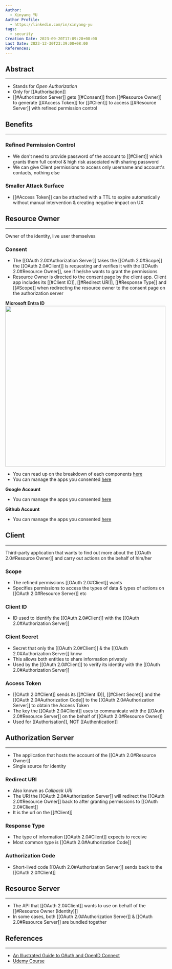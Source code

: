 ```yaml
---
Author:
  - Xinyang YU
Author Profile:
  - https://linkedin.com/in/xinyang-yu
tags:
  - security
Creation Date: 2023-09-20T17:09:28+08:00
Last Date: 2023-12-30T23:39:00+08:00
References: 
---
```

## Abstract
---
- Stands for *Open Authorization*
- Only for [[Authorisation]]
- [[#Authorization Server]] gets [[#Consent]] from [[#Resource Owner]] to generate [[#Access Token]] for [[#Client]] to access [[#Resource Server]] with refined permission control


## Benefits
---
### Refined Permission Control
- We don't need to provide password of the account to [[#Client]] which grants them full control & high risk associated with sharing password 
- We can give Client permissions to access only username and account's contacts, nothing else

### Smaller Attack Surface
- [[#Access Token]] can be attached with a TTL to expire automatically without manual intervention & creating negative impact on UX



## Resource Owner
---
Owner of the identity, live user themselves
### Consent
- The [[OAuth 2.0#Authorization Server]] takes the [[OAuth 2.0#Scope]] the [[OAuth 2.0#Client]] is requesting and verifies it with the [[OAuth 2.0#Resource Owner]], see if he/she wants to grant the permissions
- Resource Owner is directed to the consent page by the client app. Client app includes its [[#Client ID]], [[#Redirect URI]], [[#Response Type]] and [[#Scope]] when redirecting the resource owner to the consent page on the authorization server

**Microsoft Entra ID**
<img src="https://learn.microsoft.com/en-us/entra/identity-platform/media/application-consent-experience/consent_prompt.png" style="height:500px">
- You can read up on the breakdown of each components [here](https://learn.microsoft.com/en-us/entra/identity-platform/application-consent-experience#building-blocks-of-the-consent-prompt)
- You can manage the apps you consented [here](https://myapps.microsoft.com/)

**Google Account**
- You can manage the apps you consented [here](https://myaccount.google.com/connections)

**Github Account**
- You can manage the apps you consented [here](https://github.com/settings/applications)

## Client
---
Third-party application that wants to find out more about the [[OAuth 2.0#Resource Owner]] and carry out actions on the behalf of him/her
### Scope
- The refined permissions [[OAuth 2.0#Client]] wants
- Specifies permissions to access the types of data & types of actions on [[OAuth 2.0#Resource Server]] etc

### Client ID
- ID used to identify the [[OAuth 2.0#Client]] with the [[OAuth 2.0#Authorization Server]]

### Client Secret 
- Secret that only the [[OAuth 2.0#Client]] & the [[OAuth 2.0#Authorization Server]] know
- This allows both entities to share information privately 
- Used by the [[OAuth 2.0#Client]] to verify its identity with the [[OAuth 2.0#Authorization Server]]
### Access Token
- [[OAuth 2.0#Client]] sends its [[#Client ID]], [[#Client Secret]] and the [[OAuth 2.0#Authorization Code]] to the [[OAuth 2.0#Authorization Server]] to obtain the Access Token
- The key the [[OAuth 2.0#Client]] uses to communicate with the [[OAuth 2.0#Resource Server]] on the behalf of [[OAuth 2.0#Resource Owner]]
- Used for [[Authorisation]], NOT [[Authentication]]


## Authorization Server
---
- The application that hosts the account of the  [[OAuth 2.0#Resource Owner]] 
- Single source for identity 
### Redirect URI
- Also known as *Callback URI*
- The URI the  [[OAuth 2.0#Authorization Server]] will redirect the  [[OAuth 2.0#Resource Owner]] back to after granting permissions to  [[OAuth 2.0#Client]]
- It is the url on the [[#Client]]
### Response Type
- The type of information [[OAuth 2.0#Client]] expects to receive
- Most common type is [[OAuth 2.0#Authorization Code]]
### Authorization Code
- Short-lived code [[OAuth 2.0#Authorization Server]] sends back to the [[OAuth 2.0#Client]]

## Resource Server
---
- The API that  [[OAuth 2.0#Client]] wants to use on behalf of the  [[#Resource Owner (Identity)]]
- In some cases, both  [[OAuth 2.0#Authorization Server]] &  [[OAuth 2.0#Resource Server]] are bundled together


## References
---
- [An Illustrated Guide to OAuth and OpenID Connect](https://www.youtube.com/watch?v=t18YB3xDfXI&t=44s)
- [Udemy Course](https://nlbsg.udemy.com/course/oauth-2-simplified/learn/lecture/23715618#overview)